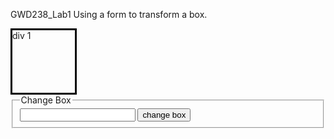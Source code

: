 GWD238_Lab1
Using a form to transform a box.

<!doctype html>
<html>
<head>
<meta charset="UTF-8">
<title>Sydney Carter's Lab 1</title>

<style>
#box{
    border: 3px solid black;
    width: 100px;
    height: 100px;
}
</style>

</head>

<body>
<div id="box">div 1</div>
<form>
    <fieldset>
        <legend>Change Box</legend>
        <input type="text" id="user_info" />
        <input type="button" id="button1" value="change box" />
     </fieldset>
</form>

<script>
//ADD EVENT HANDLER TO OUR FORM BUTTON
document.getElementById('button1').onclick = function (){
    
    //CREATE VARIABLES TO STORE OUR INFO
    var text = document.getElementById('user_info').value;
    //MODIFY INPUT FOR MATHEMATICS FOR DIFFERENT HEIGHT
    var num = parseInt(text) / 2;
    //CONVERT NUMBER TO CSS VALUE
    var height = num + 'px';
    
    //CHANGE PROPERTIES OF OUR BOX
    document.getElementById('box').style.width = text;
    document.getElementById('box').style.height = height;
}
//BASIC STRUCTURE FOR EVERYTHING WE WILL DO IN JAVA
</script>

</body>
</html>

